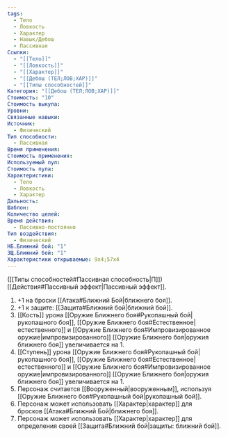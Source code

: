 ```yaml
---
tags:
  - Тело
  - Ловкость
  - Характер
  - Навык/Дебош
  - Пассивная
Ссылки:
  - "[[Тело]]"
  - "[[Ловкость]]"
  - "[[Характер]]"
  - "[[Дебош (ТЕЛ;ЛОВ;ХАР)]]"
  - "[[Типы способностей]]"
Категория: "[[Дебош (ТЕЛ;ЛОВ;ХАР)]]"
Стоимость: "10"
Стоимость выкупа:
Уровни:
Связанные навыки:
Источник:
  - Физический
Тип способности:
  - Пассивная
Время применения:
Стоимость применения:
Используемый пул:
Стоимость пула:
Характеристики:
  - Тело
  - Ловкость
  - Характер
Дальность:
Шаблон:
Количество целей:
Время действия:
  - Пассивно-постоянно
Тип воздействия:
  - Физический
НБ.Ближний бой: "1"
ЗЩ.Ближний бой: "1"
Характеристики открываемые: 9x4;57x4
---
```

([[Типы способностей#Пассивная способность|П]]) [[Действия#Пассивный эффект|Пассивный эффект]]. 

1. +1 на броски [[Атака#Ближний Бой|ближнего боя]].
2. +1 к защите: [[Защита#Ближний бой|ближний бой]].
3. [[Кость]] урона [[Оружие Ближнего боя#Рукопашный бой|рукопашного боя]], [[Оружие Ближнего боя#Естественное|естественного]] и [[Оружие Ближнего боя#Импровизированное оружие|импровизированного]] [[Оружие Ближнего боя|оружия ближнего боя]] увеличивается на 1. 
4. [[Ступень]] урона [[Оружие Ближнего боя#Рукопашный бой|рукопашного боя]], [[Оружие Ближнего боя#Естественное|естественного]] и [[Оружие Ближнего боя#Импровизированное оружие|импровизированного]] [[Оружие Ближнего боя|оружия ближнего боя]] увеличивается на 1. 
5. Персонаж считается [[Вооруженный|вооруженным]], используя [[Оружие Ближнего боя#Рукопашный бой|рукопашный бой]].
6. Персонаж может использовать [[Характер|характер]] для бросков [[Атака#Ближний Бой|ближнего боя]].
7. Персонаж может использовать [[Характер|характер]] для определения своей [[Защита#Ближний бой|защиты: ближний бой]].